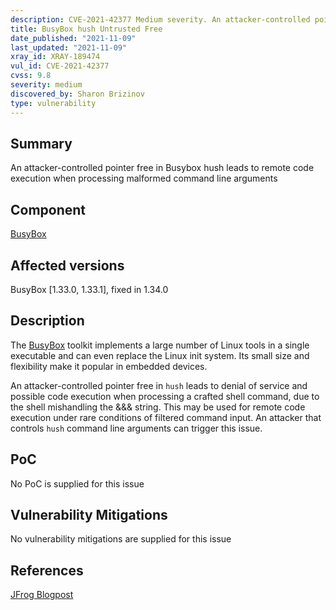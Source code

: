 ```yaml
---
description: CVE-2021-42377 Medium severity. An attacker-controlled pointer free in Busybox hush leads to remote code execution when processing malformed command line arguments
title: BusyBox hush Untrusted Free
date_published: "2021-11-09"
last_updated: "2021-11-09"
xray_id: XRAY-189474
vul_id: CVE-2021-42377
cvss: 9.8
severity: medium
discovered_by: Sharon Brizinov
type: vulnerability
---
```

## Summary
An attacker-controlled pointer free in Busybox hush leads to remote code execution when processing malformed command line arguments

## Component

[BusyBox](https://busybox.net/)

## Affected versions

BusyBox [1.33.0, 1.33.1], fixed in 1.34.0

## Description

The [BusyBox](https://busybox.net/) toolkit implements a large number of Linux tools in a single executable and can even replace the Linux init system. Its small size and flexibility make it popular in embedded devices.

An attacker-controlled pointer free in `hush` leads to denial of service and possible code execution when processing a crafted shell command, due to the shell mishandling the &&& string. This may be used for remote code execution under rare conditions of filtered command input.
An attacker that controls `hush` command line arguments can trigger this issue.

## PoC

No PoC is supplied for this issue

## Vulnerability Mitigations

No vulnerability mitigations are supplied for this issue

## References

[JFrog Blogpost](https://jfrog.com/blog/unboxing-busybox-14-new-vulnerabilities-uncovered-by-claroty-and-jfrog/)
